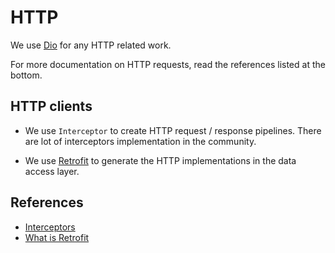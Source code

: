 ﻿# HTTP

We use [Dio](https://pub.dev/packages/dio) for any HTTP related work.

For more documentation on HTTP requests, read the references listed at the bottom.

## HTTP clients

- We use `Interceptor` to create HTTP request / response pipelines. There are lot of interceptors implementation in the community.

- We use [Retrofit](https://pub.dev/packages/retrofit) to generate the HTTP implementations in the data access layer.

## References
- [Interceptors](https://pub.dev/packages/dio#interceptors)
- [What is Retrofit](https://github.com/trevorwang/retrofit.dart/)
